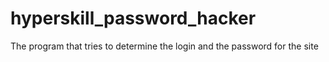 # hyperskill_password_hacker
The program that tries to determine the login and the password for the site
